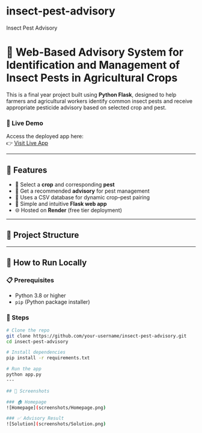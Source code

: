 # insect-pest-advisory
Insect Pest Advisory
# 🌾 Web-Based Advisory System for Identification and Management of Insect Pests in Agricultural Crops

This is a final year project built using **Python Flask**, designed to help farmers and agricultural workers identify common insect pests and receive appropriate pesticide advisory based on selected crop and pest.

### 🔗 Live Demo
Access the deployed app here:  
👉  [Visit Live App](https://insect-pest-advisory.onrender.com)


---

## 📌 Features

- 🚜 Select a **crop** and corresponding **pest**
- 🐛 Get a recommended **advisory** for pest management
- 📂 Uses a CSV database for dynamic crop–pest pairing
- 🧠 Simple and intuitive **Flask web app**
- 🌐 Hosted on **Render** (free tier deployment)

---

## 📁 Project Structure


---

## 🚀 How to Run Locally

### 📋 Prerequisites
- Python 3.8 or higher
- `pip` (Python package installer)

### 🧪 Steps

```bash
# Clone the repo
git clone https://github.com/your-username/insect-pest-advisory.git
cd insect-pest-advisory

# Install dependencies
pip install -r requirements.txt

# Run the app
python app.py
---

## 📸 Screenshots

### 🏠 Homepage
![Homepage](screenshots/Homepage.png)

### ✅ Advisory Result
![Solution](screenshots/Solution.png)
 